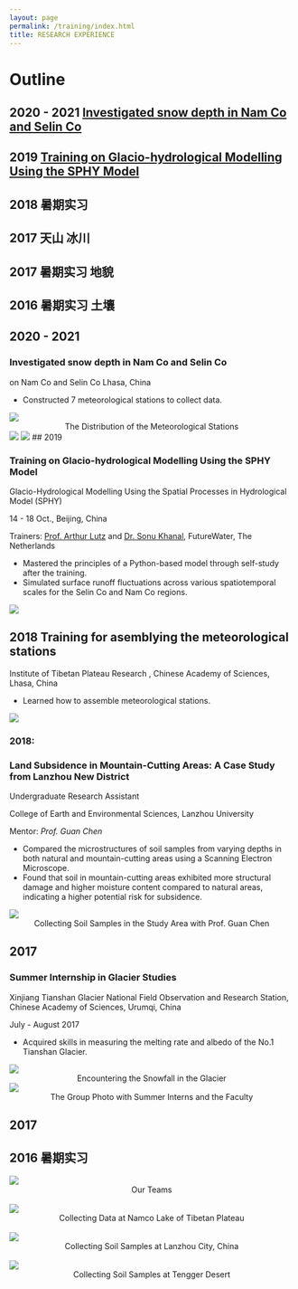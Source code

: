 ```yaml
---
layout: page
permalink: /training/index.html
title: RESEARCH EXPERIENCE
---
```


# Outline

## 2020 - 2021  [Investigated snow depth in Nam Co and Selin Co](#2018)

## 2019 [Training on Glacio-hydrological Modelling Using the SPHY Model](#)

## 2018 暑期实习

## 2017 天山 冰川

## 2017 暑期实习 地貌

## 2016 暑期实习    土壤

## 2020 - 2021 
### Investigated snow depth in Nam Co and Selin Co

 on Nam Co and Selin Co
Lhasa, China
- Constructed 7 meteorological stations to collect data.
<img src="https://junfeiwu.github.io/images/Research_exp/Stations.jpg">
<figcaption style="text-align: center">The Distribution of the Meteorological Stations </figcaption> 
<img src="https://junfeiwu.github.io/images/Research_exp/snow01.JPG">
<img src="https://junfeiwu.github.io/images/Research_exp/field_work01.jpg">
## 2019

### Training on Glacio-hydrological Modelling Using the SPHY Model
Glacio-Hydrological Modelling Using the Spatial Processes in Hydrological Model (SPHY)

14 - 18 Oct., Beijing, China

Trainers: [Prof. Arthur Lutz](https://www.futurewater.nl/wp-content/uploads/CV/CV_AFLutz2023-12en.pdf) and  [Dr. Sonu Khanal](https://www.futurewater.nl/wp-content/uploads/CV/CV_SKhanal_uk.pdf), FutureWater, The Netherlands


- Mastered the principles of a Python-based model through self-study after the training.
- Simulated surface runoff fluctuations across various spatiotemporal scales for the Selin Co and Nam Co regions.

<div>
<img src="https://junfeiwu.github.io/images/Research_exp/sphy.jpg">
</div>


## 2018 Training for asemblying the meteorological stations
Institute of Tibetan Plateau Research , Chinese Academy of Sciences, Lhasa, China

- Learned how to assemble meteorological stations.

<img src="https://junfeiwu.github.io/images/Research_exp/lhasa01.HEIC">




### 2018: 
### Land Subsidence in Mountain-Cutting Areas: A Case Study from Lanzhou New District
Undergraduate Research Assistant

College of Earth and Environmental Sciences, Lanzhou University

Mentor: *Prof. Guan Chen*

  - Compared the microstructures of soil samples from varying depths in both natural and mountain-cutting areas using a
  Scanning Electron Microscope.
  - Found that soil in mountain-cutting areas exhibited more structural damage and higher moisture content compared to
  natural areas, indicating a higher potential risk for subsidence.

<img src="https://junfeiwu.github.io/images/Research_exp/lanzhou_01.JPG">
<figcaption style="text-align: center">Collecting Soil Samples in the Study Area  with Prof. Guan Chen </figcaption>

## 2017
### Summer Internship in Glacier Studies
Xinjiang Tianshan Glacier National Field Observation and Research Station, Chinese Academy of Sciences, Urumqi, China

July - August 2017

- Acquired skills in measuring the melting rate and albedo of the No.1 Tianshan Glacier.


<div>
<img src="https://junfeiwu.github.io/images/Research_exp/tianshan01.jpg">
<figcaption style="text-align: center">Encountering the Snowfall in the Glacier </figcaption>

<img src="https://junfeiwu.github.io/images/Research_exp/tianshan02.jpg">
<figcaption style="text-align: center">The Group Photo with Summer Interns and the Faculty </figcaption>
</div>

## 2017

## 2016 暑期实习




<div>
<img src="https://junfeiwu.github.io/images/field_work01.jpg">
<figcaption style="text-align: center"> Our Teams  </figcaption> 
</div>
<br>
<div>
<img src="https://junfeiwu.github.io/images/field_work02.jpg">
<figcaption style="text-align: center"> Collecting Data at Namco Lake of Tibetan Plateau  </figcaption> 
</div>
<br>
<div>
<img src="https://junfeiwu.github.io/images/lanzhou_01.JPG">
<figcaption style="text-align: center"> Collecting Soil Samples  at Lanzhou City, China  </figcaption> 
</div>
<br>
<div>
<img src="https://junfeiwu.github.io/images/tengger.jpg">
<figcaption style="text-align: center"> Collecting Soil Samples  at Tengger Desert  </figcaption> 
</div>
<br>
